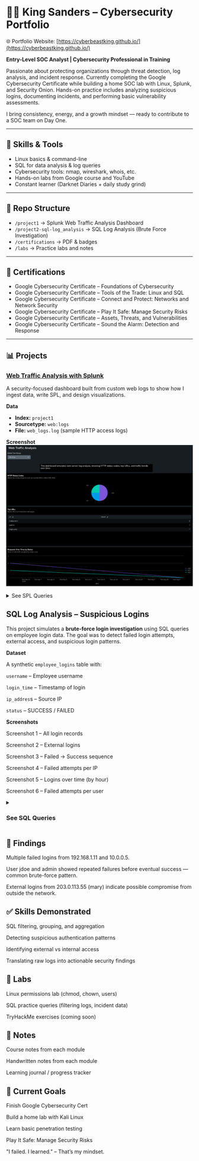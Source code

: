 # 👋🏽 King Sanders – Cybersecurity Portfolio
🌐 Portfolio Website: [https://cyberbeastking.github.io/](https://cyberbeastking.github.io/)

**Entry-Level SOC Analyst | Cybersecurity Professional in Training**

Passionate about protecting organizations through threat detection, log analysis, and incident response. Currently completing the Google Cybersecurity Certificate while building a home SOC lab with Linux, Splunk, and Security Onion. Hands-on practice includes analyzing suspicious logins, documenting incidents, and performing basic vulnerability assessments.  

I bring consistency, energy, and a growth mindset — ready to contribute to a SOC team on Day One.  

---

## 🧠 Skills & Tools
- Linux basics & command-line  
- SQL for data analysis & log queries  
- Cybersecurity tools: nmap, wireshark, whois, etc.  
- Hands-on labs from Google course and YouTube  
- Constant learner (Darknet Diaries + daily study grind)  

---

## 📂 Repo Structure
- `/project1` → Splunk Web Traffic Analysis Dashboard  
- `/project2-sql-log_analysis` → SQL Log Analysis (Brute Force Investigation)  
- `/certifications` → PDF & badges  
- `/labs` → Practice labs and notes  

---

## 🔐 Certifications
- Google Cybersecurity Certificate – Foundations of Cybersecurity  
- Google Cybersecurity Certificate – Tools of the Trade: Linux and SQL  
- Google Cybersecurity Certificate – Connect and Protect: Networks and Network Security  
- Google Cybersecurity Certificate – Play It Safe: Manage Security Risks  
- Google Cybersecurity Certificate – Assets, Threats, and Vulnerabilities  
- Google Cybersecurity Certificate – Sound the Alarm: Detection and Response  

---

## 📊 Projects  

### [Web Traffic Analysis with Splunk](./project1/README.md)  
A security-focused dashboard built from custom web logs to show how I ingest data, write SPL, and design visualizations.  

**Data**  
- **Index:** `project1`  
- **Sourcetype:** `web:logs`  
- **File:** `web_logs.log` (sample HTTP access logs)  

**Screenshot**  
![Web Traffic Analysis Dashboard](project/web-traffic-analysis.png)  

<details>

<summary>See SPL Queries</summary>

#### 1) HTTP Status Codes
```spl
index=project1 sourcetype=web:logs
| stats count by status
| sort - count
```
Requests by URL
```sql
index=project1 sourcetype=web:logs
| stats count by url
| sort - count
```
Requests Over Time by Status
```sql
index=project1 sourcetype=web:logs
| timechart span=10m count by status
```
Top Source IPs
```sql
index=project1 sourcetype=web:logs
| stats count by src_ip
| sort - count
```
</details>

<h2>SQL Log Analysis – Suspicious Logins</h2>

This project simulates a **brute-force login investigation** using SQL queries on employee login data. The goal was to detect failed login attempts, external access, and suspicious login patterns.

**Dataset**

A synthetic `employee_logins` table with:

`username` – Employee username

`login_time` – Timestamp of login

`ip_addres`s – Source IP

`status` – SUCCESS / FAILED

**Screenshots**

Screenshot 1 – All login records

Screenshot 2 – External logins

Screenshot 3 – Failed → Success sequence

Screenshot 4 – Failed attempts per IP

Screenshot 5 – Logins over time (by hour)

Screenshot 6 – Failed attempts per user
<details>
 <summary><h3>See SQL Queries</h3></summary>
  
  All Login Records
  ```sql
  SELECT * 
FROM employee_logins
ORDER BY login_time;
```
External Logins (Outside Internal IP Range)
```sql
SELECT id, username, login_time, ip_address, status
FROM employee_logins
WHERE ip_address NOT LIKE '192.168.%'
  AND ip_address NOT LIKE '10.%'
  AND ip_address NOT LIKE '172.16.%'
ORDER BY login_time;
```
First Failed → First Success (Suspicious Sequence)
```sql
WITH first_failed AS (
  SELECT username, MIN(login_time) AS first_failed_time
  FROM employee_logins
  WHERE status = 'FAILED'
  GROUP BY username
),
first_success AS (
  SELECT username, MIN(login_time) AS first_success_time
  FROM employee_logins
  WHERE status = 'SUCCESS'
  GROUP BY username
)
SELECT f.username, f.first_failed_time, s.first_success_time
FROM first_failed f
JOIN first_success s ON f.username = s.username;
```
Failed Attempts per IP
```sql
SELECT ip_address, COUNT(*) AS failed_count
FROM employee_logins
WHERE status = 'FAILED'
GROUP BY ip_address
ORDER BY failed_count DESC, ip_address;
```
Logins Over Time (by Hour)
```sql
SELECT strftime('%Y-%m-%d %H:00', login_time) AS hour_bucket,
       SUM(CASE WHEN status = 'SUCCESS' THEN 1 ELSE 0 END) AS success_count,
       SUM(CASE WHEN status = 'FAILED' THEN 1 ELSE 0 END) AS failed_count
FROM employee_logins
GROUP BY hour_bucket
ORDER BY hour_bucket;
```
Failed Attempts per User
```sql
SELECT username, COUNT(*) AS failed_attempts
FROM employee_logins
WHERE status = 'FAILED'
GROUP BY username
ORDER BY failed_attempts DESC, username;
```
</details>

## 🚩 Findings

Multiple failed logins from 192.168.1.11 and 10.0.0.5.

User jdoe and admin showed repeated failures before eventual success — common brute-force pattern.

External logins from 203.0.113.55 (mary) indicate possible compromise from outside the network.

## ✅ Skills Demonstrated

SQL filtering, grouping, and aggregation

Detecting suspicious authentication patterns

Identifying external vs internal access

Translating raw logs into actionable security findings

## 🧪 Labs

Linux permissions lab (chmod, chown, users)

SQL practice queries (filtering logs, incident data)

TryHackMe exercises (coming soon)

## 📓 Notes

Course notes from each module

Handwritten notes from each module

Learning journal / progress tracker

## 📌 Current Goals

Finish Google Cybersecurity Cert

Build a home lab with Kali Linux

Learn basic penetration testing

Play It Safe: Manage Security Risks

"I failed. I learned." – That’s my mindset.
